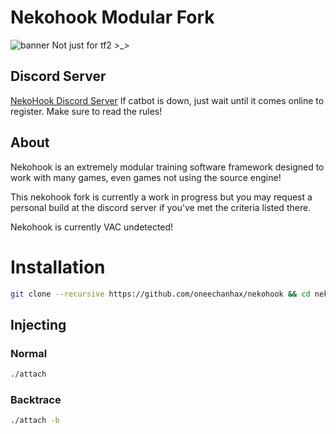 
# Nekohook Modular Fork
![banner](https://cdn.discordapp.com/attachments/371237920545439745/403928612887068692/nekohook-banner.png)
Not just for tf2 >_>

## Discord Server
[NekoHook Discord Server](https://discord.gg/Jp8SKtG)
If catbot is down, just wait until it comes online to register. Make sure to read the rules!

## About
Nekohook is an extremely modular training software framework designed to work with many games, even games not using the source engine!   

This nekohook fork is currently a work in progress but you may request a personal build at the discord server if you've met the criteria listed there.   

Nekohook is currently VAC undetected!

# Installation
```bash
git clone --recursive https://github.com/oneechanhax/nekohook && cd nekohook && ./build-linux.sh
```

## Injecting
### Normal
```bash
./attach
```

### Backtrace
```bash
./attach -b
```
